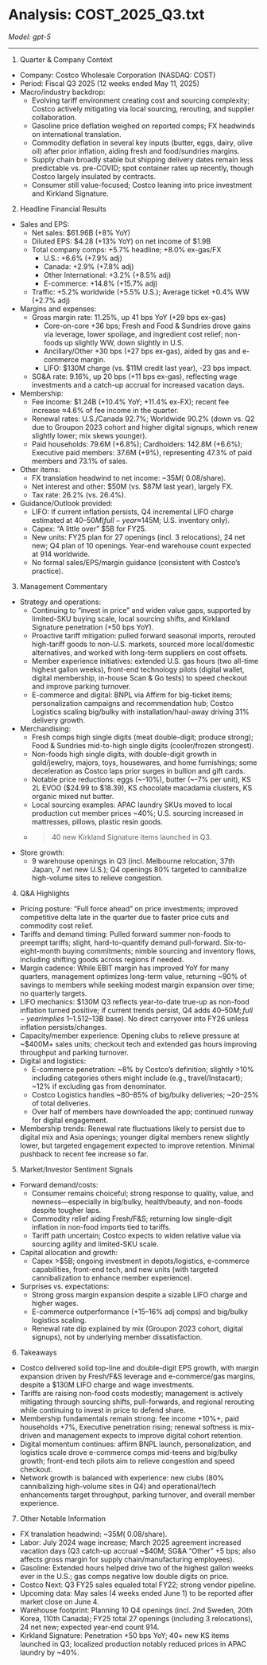 # Analysis: COST_2025_Q3.txt

*Model: gpt-5*

---

1) Quarter & Company Context
- Company: Costco Wholesale Corporation (NASDAQ: COST)
- Period: Fiscal Q3 2025 (12 weeks ended May 11, 2025)
- Macro/industry backdrop:
  - Evolving tariff environment creating cost and sourcing complexity; Costco actively mitigating via local sourcing, rerouting, and supplier collaboration.
  - Gasoline price deflation weighed on reported comps; FX headwinds on international translation.
  - Commodity deflation in several key inputs (butter, eggs, dairy, olive oil) after prior inflation, aiding fresh and food/sundries margins.
  - Supply chain broadly stable but shipping delivery dates remain less predictable vs. pre-COVID; spot container rates up recently, though Costco largely insulated by contracts.
  - Consumer still value-focused; Costco leaning into price investment and Kirkland Signature.

2) Headline Financial Results
- Sales and EPS:
  - Net sales: $61.96B (+8% YoY)
  - Diluted EPS: $4.28 (+13% YoY) on net income of $1.9B
  - Total company comps: +5.7% headline; +8.0% ex-gas/FX
    - U.S.: +6.6% (+7.9% adj)
    - Canada: +2.9% (+7.8% adj)
    - Other International: +3.2% (+8.5% adj)
    - E-commerce: +14.8% (+15.7% adj)
  - Traffic: +5.2% worldwide (+5.5% U.S.); Average ticket +0.4% WW (+2.7% adj)
- Margins and expenses:
  - Gross margin rate: 11.25%, up 41 bps YoY (+29 bps ex-gas)
    - Core-on-core +36 bps; Fresh and Food & Sundries drove gains via leverage, lower spoilage, and ingredient cost relief; non-foods up slightly WW, down slightly in U.S.
    - Ancillary/Other +30 bps (+27 bps ex-gas), aided by gas and e-commerce margin.
    - LIFO: $130M charge (vs. $11M credit last year), -23 bps impact.
  - SG&A rate: 9.16%, up 20 bps (+11 bps ex-gas), reflecting wage investments and a catch-up accrual for increased vacation days.
- Membership:
  - Fee income: $1.24B (+10.4% YoY; +11.4% ex-FX); recent fee increase ≈4.6% of fee income in the quarter.
  - Renewal rates: U.S./Canada 92.7%; Worldwide 90.2% (down vs. Q2 due to Groupon 2023 cohort and higher digital signups, which renew slightly lower; mix skews younger).
  - Paid households: 79.6M (+6.8%); Cardholders: 142.8M (+6.6%); Executive paid members: 37.6M (+9%), representing 47.3% of paid members and 73.1% of sales.
- Other items:
  - FX translation headwind to net income: ~$35M (~$0.08/share).
  - Net interest and other: $50M (vs. $87M last year), largely FX.
  - Tax rate: 26.2% (vs. 26.4%).
- Guidance/Outlook provided:
  - LIFO: If current inflation persists, Q4 incremental LIFO charge estimated at $40–50M (full-year ≈$145M; U.S. inventory only).
  - Capex: “A little over” $5B for FY25.
  - New units: FY25 plan for 27 openings (incl. 3 relocations), 24 net new; Q4 plan of 10 openings. Year-end warehouse count expected at 914 worldwide.
  - No formal sales/EPS/margin guidance (consistent with Costco’s practice).

3) Management Commentary
- Strategy and operations:
  - Continuing to “invest in price” and widen value gaps, supported by limited-SKU buying scale, local sourcing shifts, and Kirkland Signature penetration (+50 bps YoY).
  - Proactive tariff mitigation: pulled forward seasonal imports, rerouted high-tariff goods to non-U.S. markets, sourced more local/domestic alternatives, and worked with long-term suppliers on cost offsets.
  - Member experience initiatives: extended U.S. gas hours (two all-time highest gallon weeks), front-end technology pilots (digital wallet, digital membership, in-house Scan & Go tests) to speed checkout and improve parking turnover.
  - E-commerce and digital: BNPL via Affirm for big-ticket items; personalization campaigns and recommendation hub; Costco Logistics scaling big/bulky with installation/haul-away driving 31% delivery growth.
- Merchandising:
  - Fresh comps high single digits (meat double-digit; produce strong); Food & Sundries mid-to-high single digits (cooler/frozen strongest).
  - Non-foods high single digits, with double-digit growth in gold/jewelry, majors, toys, housewares, and home furnishings; some deceleration as Costco laps prior surges in bullion and gift cards.
  - Notable price reductions: eggs (~-10%), butter (~-7% per unit), KS 2L EVOO ($24.99 to $18.39), KS chocolate macadamia clusters, KS organic mixed nut butter.
  - Local sourcing examples: APAC laundry SKUs moved to local production cut member prices ~40%; U.S. sourcing increased in mattresses, pillows, plastic resin goods.
  - >40 new Kirkland Signature items launched in Q3.
- Store growth:
  - 9 warehouse openings in Q3 (incl. Melbourne relocation, 37th Japan, 7 net new U.S.); Q4 openings 80% targeted to cannibalize high-volume sites to relieve congestion.

4) Q&A Highlights
- Pricing posture: “Full force ahead” on price investments; improved competitive delta late in the quarter due to faster price cuts and commodity cost relief.
- Tariffs and demand timing: Pulled forward summer non-foods to preempt tariffs; slight, hard-to-quantify demand pull-forward. Six-to-eight-month buying commitments; nimble sourcing and inventory flows, including shifting goods across regions if needed.
- Margin cadence: While EBIT margin has improved YoY for many quarters, management optimizes long-term value, returning ~90% of savings to members while seeking modest margin expansion over time; no quarterly targets.
- LIFO mechanics: $130M Q3 reflects year-to-date true-up as non-food inflation turned positive; if current trends persist, Q4 adds $40–50M; full-year implies ~1–1.5% inflation on U.S. inventories ($12–13B base). No direct carryover into FY26 unless inflation persists/changes.
- Capacity/member experience: Opening clubs to relieve pressure at ~$400M+ sales units; checkout tech and extended gas hours improving throughput and parking turnover.
- Digital and logistics:
  - E-commerce penetration: ~8% by Costco’s definition; slightly >10% including categories others might include (e.g., travel/Instacart); ~12% if excluding gas from denominator.
  - Costco Logistics handles ~80–85% of big/bulky deliveries; ~20–25% of total deliveries.
  - Over half of members have downloaded the app; continued runway for digital engagement.
- Membership trends: Renewal rate fluctuations likely to persist due to digital mix and Asia openings; younger digital members renew slightly lower, but targeted engagement expected to improve retention. Minimal pushback to recent fee increase so far.

5) Market/Investor Sentiment Signals
- Forward demand/costs:
  - Consumer remains choiceful; strong response to quality, value, and newness—especially in big/bulky, health/beauty, and non-foods despite tougher laps.
  - Commodity relief aiding Fresh/F&S; returning low single-digit inflation in non-food imports tied to tariffs.
  - Tariff path uncertain; Costco expects to widen relative value via sourcing agility and limited-SKU scale.
- Capital allocation and growth:
  - Capex >$5B; ongoing investment in depots/logistics, e-commerce capabilities, front-end tech, and new units (with targeted cannibalization to enhance member experience).
- Surprises vs. expectations:
  - Strong gross margin expansion despite a sizable LIFO charge and higher wages.
  - E-commerce outperformance (+15–16% adj comps) and big/bulky logistics scaling.
  - Renewal rate dip explained by mix (Groupon 2023 cohort, digital signups), not by underlying member dissatisfaction.

6) Takeaways
- Costco delivered solid top-line and double-digit EPS growth, with margin expansion driven by Fresh/F&S leverage and e-commerce/gas margins, despite a $130M LIFO charge and wage investments.
- Tariffs are raising non-food costs modestly; management is actively mitigating through sourcing shifts, pull-forwards, and regional rerouting while continuing to invest in price to defend share.
- Membership fundamentals remain strong: fee income +10%+, paid households +7%, Executive penetration rising; renewal softness is mix-driven and management expects to improve digital cohort retention.
- Digital momentum continues: affirm BNPL launch, personalization, and logistics scale drove e-commerce comps mid-teens and big/bulky growth; front-end tech pilots aim to relieve congestion and speed checkout.
- Network growth is balanced with experience: new clubs (80% cannibalizing high-volume sites in Q4) and operational/tech enhancements target throughput, parking turnover, and overall member experience.

7) Other Notable Information
- FX translation headwind: ~$35M (~$0.08/share).
- Labor: July 2024 wage increase; March 2025 agreement increased vacation days (Q3 catch-up accrual ~$40M; SG&A “Other” +5 bps; also affects gross margin for supply chain/manufacturing employees).
- Gasoline: Extended hours helped drive two of the highest gallon weeks ever in the U.S.; gas comps negative low double digits on price.
- Costco Next: Q3 FY25 sales equaled total FY22; strong vendor pipeline.
- Upcoming data: May sales (4 weeks ended June 1) to be reported after market close on June 4.
- Warehouse footprint: Planning 10 Q4 openings (incl. 2nd Sweden, 20th Korea, 110th Canada); FY25 total 27 openings (including 3 relocations), 24 net new; expected year-end count 914.
- Kirkland Signature: Penetration +50 bps YoY; 40+ new KS items launched in Q3; localized production notably reduced prices in APAC laundry by ~40%.